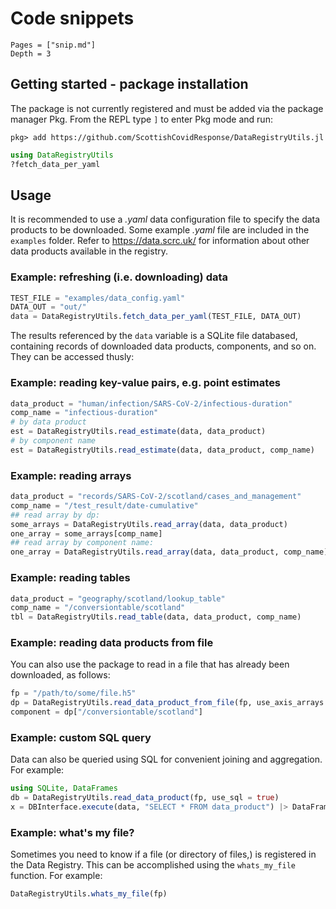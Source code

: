 # Code snippets

```@contents
Pages = ["snip.md"]
Depth = 3
```

## Getting started - package installation

The package is not currently registered and must be added via the package manager Pkg. From the REPL type `]` to enter Pkg mode and run:

```
pkg> add https://github.com/ScottishCovidResponse/DataRegistryUtils.jl
```

```  julia
using DataRegistryUtils
?fetch_data_per_yaml
```

## Usage

It is recommended to use a *.yaml* data configuration file to specify the data products to be downloaded. Some example *.yaml* file are included in the `examples` folder. Refer to https://data.scrc.uk/ for information about other data products available in the registry.

### Example: refreshing (i.e. downloading) data

``` julia
TEST_FILE = "examples/data_config.yaml"
DATA_OUT = "out/"
data = DataRegistryUtils.fetch_data_per_yaml(TEST_FILE, DATA_OUT)
```

The results referenced by the `data` variable is a SQLite file databased, containing records of downloaded data products, components, and so on. They can be accessed thusly:

### Example: reading key-value pairs, e.g. point estimates

``` julia
data_product = "human/infection/SARS-CoV-2/infectious-duration"
comp_name = "infectious-duration"
# by data product
est = DataRegistryUtils.read_estimate(data, data_product)
# by component name
est = DataRegistryUtils.read_estimate(data, data_product, comp_name)
```

### Example: reading arrays

``` julia
data_product = "records/SARS-CoV-2/scotland/cases_and_management"
comp_name = "/test_result/date-cumulative"
## read array by dp:
some_arrays = DataRegistryUtils.read_array(data, data_product)
one_array = some_arrays[comp_name]
## read array by component name:
one_array = DataRegistryUtils.read_array(data, data_product, comp_name)
```

### Example: reading tables
``` julia
data_product = "geography/scotland/lookup_table"
comp_name = "/conversiontable/scotland"
tbl = DataRegistryUtils.read_table(data, data_product, comp_name)
```

### Example: reading data products from file

You can also use the package to read in a file that has already been downloaded, as follows:

``` julia
fp = "/path/to/some/file.h5"
dp = DataRegistryUtils.read_data_product_from_file(fp, use_axis_arrays = true, verbose = false)
component = dp["/conversiontable/scotland"]
```

### Example: custom SQL query

Data can also be queried using SQL for convenient joining and aggregation. For example:

``` julia
using SQLite, DataFrames
db = DataRegistryUtils.read_data_product(fp, use_sql = true)
x = DBInterface.execute(data, "SELECT * FROM data_product") |> DataFrame
```

### Example: what's my file?

Sometimes you need to know if a file (or directory of files,) is registered in the Data Registry. This can be accomplished using the `whats_my_file` function. For example:

``` julia
DataRegistryUtils.whats_my_file(fp)
```
